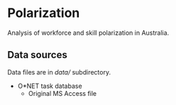 Polarization
============

Analysis of workforce and skill polarization in Australia.

Data sources
------------
Data files are in *data/* subdirectory.

* O*NET task database 
  * Original MS Access file

